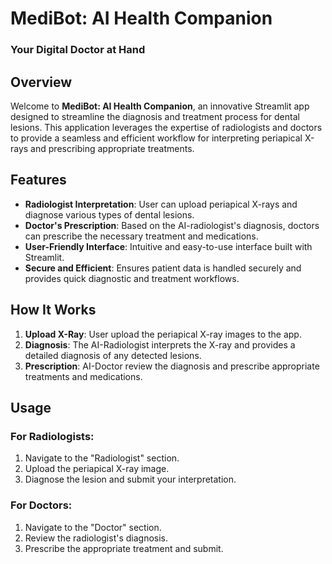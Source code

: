 # MediBot: AI Health Companion
  ### Your Digital Doctor at Hand

## Overview

Welcome to **MediBot: AI Health Companion**, an innovative Streamlit app designed to streamline the diagnosis and treatment process for dental lesions. This application leverages the expertise of radiologists and doctors to provide a seamless and efficient workflow for interpreting periapical X-rays and prescribing appropriate treatments.

## Features

- **Radiologist Interpretation**: User can upload periapical X-rays and diagnose various types of dental lesions.
- **Doctor's Prescription**: Based on the AI-radiologist's diagnosis, doctors can prescribe the necessary treatment and medications.
- **User-Friendly Interface**: Intuitive and easy-to-use interface built with Streamlit.
- **Secure and Efficient**: Ensures patient data is handled securely and provides quick diagnostic and treatment workflows.

## How It Works

1. **Upload X-Ray**: User upload the periapical X-ray images to the app.
2. **Diagnosis**: The AI-Radiologist interprets the X-ray and provides a detailed diagnosis of any detected lesions.
3. **Prescription**: AI-Doctor review the diagnosis and prescribe appropriate treatments and medications.

## Usage

### For Radiologists:

1. Navigate to the "Radiologist" section.
2. Upload the periapical X-ray image.
3. Diagnose the lesion and submit your interpretation.

### For Doctors:

1. Navigate to the "Doctor" section.
2. Review the radiologist's diagnosis.
3. Prescribe the appropriate treatment and submit.



